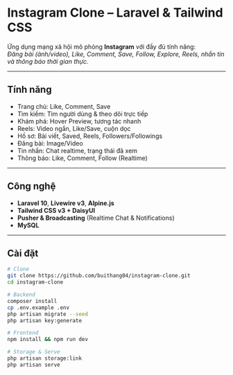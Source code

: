 # Instagram Clone – Laravel & Tailwind CSS

Ứng dụng mạng xã hội mô phỏng **Instagram** với đầy đủ tính năng:  
*Đăng bài (ảnh/video), Like, Comment, Save, Follow, Explore, Reels, nhắn tin và thông báo thời gian thực.*

---

## Tính năng

- Trang chủ: Like, Comment, Save  
- Tìm kiếm: Tìm người dùng & theo dõi trực tiếp  
- Khám phá: Hover Preview, tương tác nhanh  
- Reels: Video ngắn, Like/Save, cuộn dọc  
- Hồ sơ: Bài viết, Saved, Reels, Followers/Followings  
- Đăng bài: Image/Video  
- Tin nhắn: Chat realtime, trạng thái đã xem
- Thông báo: Like, Comment, Follow (Realtime)  

---

## Công nghệ

- **Laravel 10**, **Livewire v3**, **Alpine.js**  
- **Tailwind CSS v3 + DaisyUI**  
- **Pusher & Broadcasting** (Realtime Chat & Notifications)  
- **MySQL**  

---

## Cài đặt

```bash
# Clone
git clone https://github.com/buithang04/instagram-clone.git
cd instagram-clone

# Backend
composer install
cp .env.example .env
php artisan migrate --seed
php artisan key:generate

# Frontend
npm install && npm run dev

# Storage & Serve
php artisan storage:link
php artisan serve
